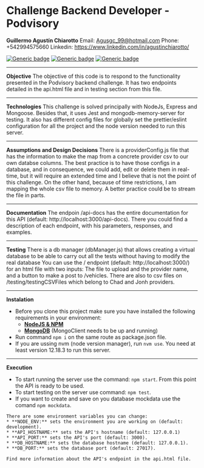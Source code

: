 # Challenge Backend Developer - Podvisory

**Guillermo Agustín Chiarotto**
Email: Agusgc_99@hotmail.com
Phone: +542994575660
Linkedin: https://www.linkedin.com/in/agustinchiarotto/

[![Generic badge](https://img.shields.io/badge/node->=v14.0.0-green.svg)](https://shields.io/)
[![Generic badge](https://img.shields.io/badge/npm-v6.14.8-green.svg)](https://shields.io/)
[![Generic badge](https://img.shields.io/badge/mongo-v4.4.1-green.svg)](https://shields.io/)

---

**Objective**
The objective of this code is to respond to the functionality presented in the Podvisory backend challenge. It has two endpoints detailed in the api.html file and in testing section from this file.

---

**Technologies**
This challenge is solved principally with NodeJs, Express and Mongoose. Besides that, it uses Jest and mongodb-memory-server for testing. It also has different config files for globally set the prettier/eslint configuration for all the project and the node version needed to run this server.

---

**Assumptions and Design Decisions**
There is a providerConfig.js file that has the information to make the map from a concrete provider csv to our own databse columns. The best practice is to have those configs in a database, and in consequence, we could add, edit or delete them in real-time, but it will require an extended time and I believe that is not the point of this challenge.
On the other hand, because of time restrictions, I am mapping the whole csv file to memory. A better practice could be to stream the file in parts.

---

**Documentation**
The endpoin /api-docs has the entire documentation for this API (default: http://localhost:3000/api-docs). There you could find a description of each endpoint, with his parameters, responses, and examples.

---

**Testing**
There is a db manager (dbManager.js) that allows creating a virtual database to be able to carry out all the tests without having to modify the real database
You can use the / endpoint (default: http://localhost:3000/) for an html file with two inputs: The file to upload and the provider name, and a button to make a post to /vehicles.
There are also to csv files on /testing/testingCSVFiles which belong to Chad and Jonh providers.

---

**Instalation**

- Before you clone this project make sure you have installed the following requirements in your environment:
  - [**NodeJS & NPM**](https://nodejs.org/en/download/package-manager/)
  - [**MongoDB**](https://www.mongodb.com/try/download/community) (MongoClient needs to be up and running)
- Run command `npm i` on the same route as package.json file.
- If you are ussing nvm (node version manager), run `nvm use`. You need at least version 12.18.3 to run this server.

---

**Execution**

- To start running the server use the command: `npm start`. From this point the API is ready to be used.
- To start testing on the server use command: `npm test`.
- If you want to create and save on you database mockdata use the comand `npm mockdata`.

```
There are some environment variables you can change:
* **NODE_ENV:** sets the environment you are working on (default: development).
* **API_HOSTNAME:** sets the API's hostname (default: 127.0.0.1)
* **API_PORT:** sets the API's port (default: 3000).
* **DB_HOSTNAME:** sets the database hostname (default: 127.0.0.1).
* **DB_PORT:** sets the database port (default: 27017).

Find more information about the API's endpoint in the api.html file.



```
